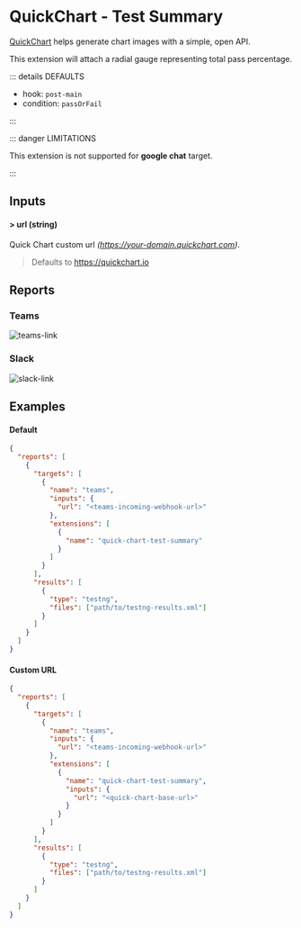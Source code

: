 # QuickChart - Test Summary

[QuickChart](https://quickchart.io/) helps generate chart images with a simple, open API.

This extension will attach a radial gauge representing total pass percentage.

::: details DEFAULTS

- hook: `post-main`
- condition: `passOrFail`

:::

::: danger LIMITATIONS

This extension is not supported for **google chat** target.

:::

## Inputs

#### > url (string)

Quick Chart custom url _(https://your-domain.quickchart.com)_.

> Defaults to https://quickchart.io

## Reports

### Teams

![teams-link](../assets/images/teams/teams-qc.png)

### Slack

![slack-link](../assets/images/slack/slack-qc.png)

## Examples

#### Default

```json {11-13}
{
  "reports": [
    {
      "targets": [
        {
          "name": "teams",
          "inputs": {
            "url": "<teams-incoming-webhook-url>"
          },
          "extensions": [
            {
              "name": "quick-chart-test-summary"   
            }
          ]
        }
      ],
      "results": [
        {
          "type": "testng",
          "files": ["path/to/testng-results.xml"]
        }
      ]
    }
  ]
}
```

#### Custom URL

```json {11-16}
{
  "reports": [
    {
      "targets": [
        {
          "name": "teams",
          "inputs": {
            "url": "<teams-incoming-webhook-url>"
          },
          "extensions": [
            {
              "name": "quick-chart-test-summary",
              "inputs": {
                "url": "<quick-chart-base-url>"
              }   
            }
          ]
        }
      ],
      "results": [
        {
          "type": "testng",
          "files": ["path/to/testng-results.xml"]
        }
      ]
    }
  ]
}
```
